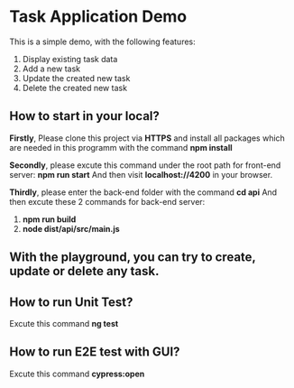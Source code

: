 # Task Application Demo

This is a simple demo, with the following features:

<ol>
  <li>Display existing task data</li>
  <li>Add a new task</li>
  <li>Update the created new task</li>
  <li>Delete the created new task</li>
</ol>

## How to start in your local?

**Firstly**, Please clone this project via **HTTPS** and install all packages which are needed in this programm with the command **npm install**

**Secondly**, please excute this command under the root path for front-end server: **npm run start**
And then visit **localhost://4200** in your browser.

**Thirdly**, please enter the back-end folder with the command **cd api**
And then excute these 2 commands for back-end server:
<ol>
  <li><strong>npm run build</strong></li>
  <li><strong>node dist/api/src/main.js</strong></li>
</ol>



## With the playground, you can try to create, update or delete any task.

## How to run Unit Test?
Excute this command **ng test**

## How to run E2E test with GUI?
Excute this command **cypress:open**

